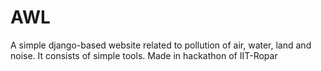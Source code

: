 # AWL
A simple django-based website related to pollution of air, water, land and noise. It consists of simple tools. Made in hackathon of IIT-Ropar
